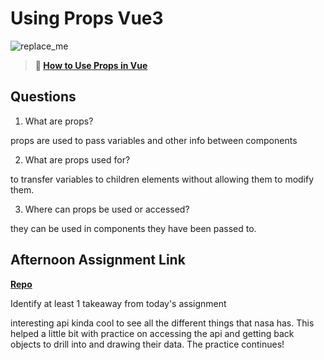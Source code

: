 # Using Props Vue3

![replace_me](https://codeworks.blob.core.windows.net/public/assets/img/illustrations/placeholder.svg)

> **📖 [How to Use Props in Vue](https://codeworksacademy.com/fs-student-guide/resources/wk6/02-Props)**

## Questions

1. What are props?

props are used to pass variables and other info between components

2. What are props used for?

to transfer variables to children elements without allowing them to modify them. 

3. Where can props be used or accessed?

they can be used in components they have been passed to. 

## Afternoon Assignment Link

**[Repo](https://github.com/GregBullington/nasa-apod)**

Identify at least 1 takeaway from today's assignment

interesting api kinda cool to see all the different things that nasa has. This helped a little bit with practice on accessing the api and getting back objects to drill into and drawing their data. The practice continues!

